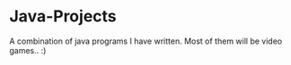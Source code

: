 # Java-Projects
A combination of java programs I have written. Most of them will be video games.. :)
